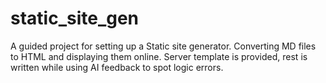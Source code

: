 # static_site_gen
A guided project for setting up a Static site generator. 
Converting MD files to HTML and displaying them online. 
Server template is provided, rest is written while using AI feedback to spot logic errors. 
